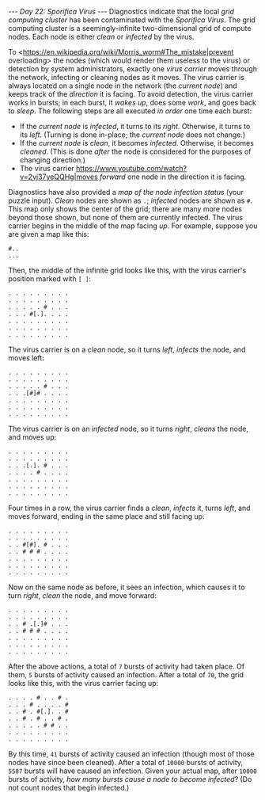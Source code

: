 *--- Day 22: Sporifica Virus ---*
Diagnostics indicate that the local _grid computing cluster_ has been contaminated with the _Sporifica Virus_. The grid computing cluster is a seemingly-infinite two-dimensional grid of compute nodes.  Each node is either _clean_ or _infected_ by the virus.</p><p> </p><p>To <https://en.wikipedia.org/wiki/Morris_worm#The_mistake|prevent overloading> the nodes (which would render them useless to the virus) or detection by system administrators, exactly one _virus carrier_ moves through the network, infecting or cleaning nodes as it moves. The virus carrier is always located on a single node in the network (the _current node_) and keeps track of the _direction_ it is facing.
To avoid detection, the virus carrier works in bursts; in each burst, it _wakes up_, does some _work_, and goes back to _sleep_. The following steps are all executed _in order_ one time each burst:

- If the _current node_ is _infected_, it turns to its _right_.  Otherwise, it turns to its _left_. (Turning is done in-place; the _current node_ does not change.)
- If the _current node_ is _clean_, it becomes _infected_.  Otherwise, it becomes _cleaned_. (This is done _after_ the node is considered for the purposes of changing direction.)
- The virus carrier <https://www.youtube.com/watch?v=2vj37yeQQHg|moves> _forward_ one node in the direction it is facing.

Diagnostics have also provided a _map of the node infection status_ (your puzzle input).  _Clean_ nodes are shown as `.`; _infected_ nodes are shown as `#`.  This map only shows the center of the grid; there are many more nodes beyond those shown, but none of them are currently infected.
The virus carrier begins in the middle of the map facing _up_.
For example, suppose you are given a map like this:
```..#
#..
...
```
Then, the middle of the infinite grid looks like this, with the virus carrier's position marked with `[ ]`:
```. . . . . . . . .
. . . . . . . . .
. . . . . . . . .
. . . . . # . . .
. . . #[.]. . . .
. . . . . . . . .
. . . . . . . . .
. . . . . . . . .
```
The virus carrier is on a _clean_ node, so it turns _left_, _infects_ the node, and moves left:
```. . . . . . . . .
. . . . . . . . .
. . . . . . . . .
. . . . . # . . .
. . .[#]# . . . .
. . . . . . . . .
. . . . . . . . .
. . . . . . . . .
```
The virus carrier is on an _infected_ node, so it turns _right_, _cleans_ the node, and moves up:
```. . . . . . . . .
. . . . . . . . .
. . . . . . . . .
. . .[.]. # . . .
. . . . # . . . .
. . . . . . . . .
. . . . . . . . .
. . . . . . . . .
```
Four times in a row, the virus carrier finds a _clean_, _infects_ it, turns _left_, and moves forward, ending in the same place and still facing up:
```. . . . . . . . .
. . . . . . . . .
. . . . . . . . .
. . #[#]. # . . .
. . # # # . . . .
. . . . . . . . .
. . . . . . . . .
. . . . . . . . .
```
Now on the same node as before, it sees an infection, which causes it to turn _right_, _clean_ the node, and move forward:
```. . . . . . . . .
. . . . . . . . .
. . . . . . . . .
. . # .[.]# . . .
. . # # # . . . .
. . . . . . . . .
. . . . . . . . .
. . . . . . . . .
```
After the above actions, a total of `7` bursts of activity had taken place. Of them, `5` bursts of activity caused an infection.
After a total of `70`, the grid looks like this, with the virus carrier facing up:
```. . . . . # # . .
. . . . # . . # .
. . . # . . . . #
. . # . #[.]. . #
. . # . # . . # .
. . . . . # # . .
. . . . . . . . .
. . . . . . . . .
```
By this time, `41` bursts of activity caused an infection (though most of those nodes have since been cleaned).
After a total of `10000` bursts of activity, `5587` bursts will have caused an infection.
Given your actual map, after `10000` bursts of activity, _how many bursts cause a node to become infected_? (Do not count nodes that begin infected.)

